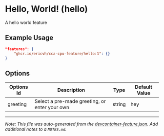 
# Hello, World! (hello)

A hello world feature

## Example Usage

```json
"features": {
    "ghcr.io/ericvh/cca-cpu-feature/hello:1": {}
}
```

## Options

| Options Id | Description | Type | Default Value |
|-----|-----|-----|-----|
| greeting | Select a pre-made greeting, or enter your own | string | hey |



---

_Note: This file was auto-generated from the [devcontainer-feature.json](https://github.com/ericvh/cca-cpu-feature/blob/main/src/hello/devcontainer-feature.json).  Add additional notes to a `NOTES.md`._
